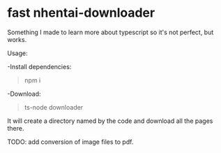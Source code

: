 # fast nhentai-downloader
Something I made to learn more about typescript so it's not perfect, but works.

Usage:

 -Install dependencies: 
  > npm i
  
 -Download: 
 >ts-node downloader
  
  It will create a directory named by the code and download all the pages there.
  
  TODO: add conversion of image files to pdf.
